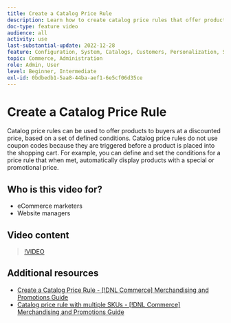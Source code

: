 ```yaml
---
title: Create a Catalog Price Rule
description: Learn how to create catalog price rules that offer products to buyers at a discounted price based on a set of defined conditions.
doc-type: feature video
audience: all
activity: use
last-substantial-update: 2022-12-28
feature: Configuration, System, Catalogs, Customers, Personalization, Shopping Cart, Price Rules
topic: Commerce, Administration
role: Admin, User
level: Beginner, Intermediate
exl-id: 0bdbedb1-5aa8-44ba-aef1-6e5cf06d35ce
---
```

# Create a Catalog Price Rule

Catalog price rules can be used to offer products to buyers at a discounted price, based on a set of defined conditions. Catalog price rules do not use coupon codes because they are triggered before a product is placed into the shopping cart. For example, you can define and set the conditions for a price rule that when met, automatically display products with a special or promotional price. 

## Who is this video for?

- eCommerce marketers
- Website managers

## Video content

>[!VIDEO](https://video.tv.adobe.com/v/343834?quality=12&learn=on)

## Additional resources

- [Create a Catalog Price Rule - [!DNL Commerce] Merchandising and Promotions Guide](https://experienceleague.adobe.com/docs/commerce-admin/marketing/promotions/catalog-rules/price-rules-catalog-create.html)
- [Catalog price rule with multiple SKUs - [!DNL Commerce] Merchandising and Promotions Guide](https://experienceleague.adobe.com/docs/commerce-admin/marketing/promotions/catalog-rules/price-rule-multiple-sku.html)
